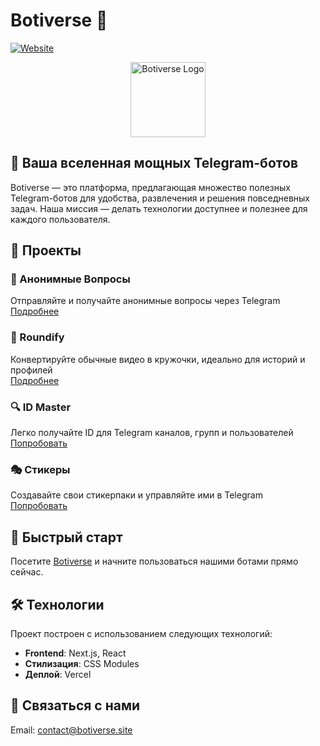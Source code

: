# Botiverse 🚀

[![Website](https://img.shields.io/website?url=https%3A%2F%2Fwww.botiverse.site&style=for-the-badge&label=website&color=blue)](https://www.botiverse.site/)

<p align="center">
  <img src="public/logo-s.png" alt="Botiverse Logo" width="120" height="120"/>
</p>

## 🌌 Ваша вселенная мощных Telegram-ботов

Botiverse — это платформа, предлагающая множество полезных Telegram-ботов для удобства, развлечения и решения повседневных задач. Наша миссия — делать технологии доступнее и полезнее для каждого пользователя.

## 🤖 Проекты

### 📝 Анонимные Вопросы
Отправляйте и получайте анонимные вопросы через Telegram  
[Подробнее](/anonqt)

### 🔄 Roundify
Конвертируйте обычные видео в кружочки, идеально для историй и профилей  
[Подробнее](/roundify)

### 🔍 ID Master
Легко получайте ID для Telegram каналов, групп и пользователей  
[Попробовать](https://t.me/idmaster_robot)

### 🎭 Стикеры
Создавайте свои стикерпаки и управляйте ими в Telegram  
[Попробовать](https://t.me/StickifyRobot)

## 🚀 Быстрый старт

Посетите [Botiverse](https://www.botiverse.site/) и начните пользоваться нашими ботами прямо сейчас.

## 🛠️ Технологии

Проект построен с использованием следующих технологий:

- **Frontend**: Next.js, React
- **Стилизация**: CSS Modules
- **Деплой**: Vercel

## 📢 Связаться с нами

Email: contact@botiverse.site
